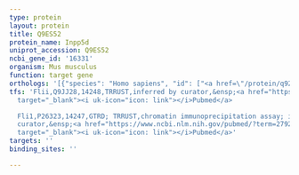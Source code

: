 ```yaml
---
type: protein
layout: protein
title: Q9ES52
protein_name: Inpp5d
uniprot_accession: Q9ES52
ncbi_gene_id: '16331'
organism: Mus musculus
function: target gene
orthologs: '[{"species": "Homo sapiens", "id": ["<a href=\"/protein/q92835\">Q92835</a>"]}, {"species": "Rattus norvegicus", "id": ["F1M981"]}]'
tfs: 'Flii,Q9JJ28,14248,TRRUST,inferred by curator,&ensp;<a href="https://www.ncbi.nlm.nih.gov/pubmed/?term=29087512%5Buid%5D+OR+20445019%5Buid%5D"
  target="_blank"><i uk-icon="icon: link"></i>Pubmed</a>

  Fli1,P26323,14247,GTRD; TRRUST,chromatin immunoprecipitation assay; inferred by
  curator,&ensp;<a href="https://www.ncbi.nlm.nih.gov/pubmed/?term=27924024%5Buid%5D+OR+29087512%5Buid%5D+OR+20445019%5Buid%5D"
  target="_blank"><i uk-icon="icon: link"></i>Pubmed</a>'
targets: ''
binding_sites: ''

---
```


